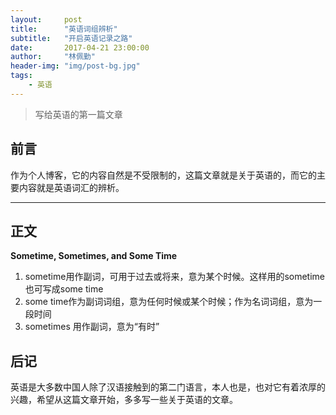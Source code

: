 ```yaml
---
layout:     post
title:      "英语词组辨析"
subtitle:   "开启英语记录之路"
date:       2017-04-21 23:00:00
author:     "林佩勤"
header-img: "img/post-bg.jpg"
tags:
    - 英语
---
```


> 写给英语的第一篇文章


## 前言

作为个人博客，它的内容自然是不受限制的，这篇文章就是关于英语的，而它的主要内容就是英语词汇的辨析。

---

## 正文

**Sometime, Sometimes, and Some Time**

1. sometime用作副词，可用于过去或将来，意为某个时候。这样用的sometime也可写成some time
2. some time作为副词词组，意为任何时候或某个时候；作为名词词组，意为一段时间
3. sometimes 用作副词，意为“有时”

## 后记

英语是大多数中国人除了汉语接触到的第二门语言，本人也是，也对它有着浓厚的兴趣，希望从这篇文章开始，多多写一些关于英语的文章。
